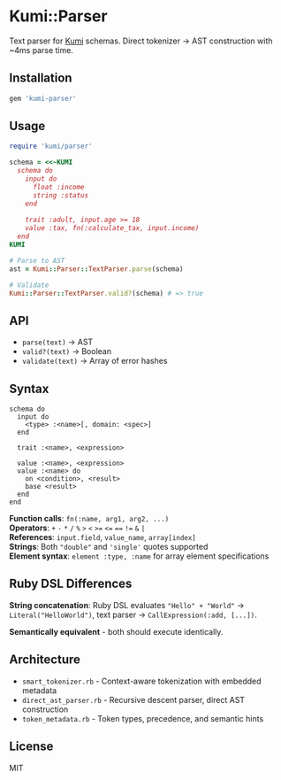 # Kumi::Parser

Text parser for [Kumi](https://github.com/amuta/kumi) schemas. Direct tokenizer → AST construction with ~4ms parse time.

## Installation

```ruby
gem 'kumi-parser'
```

## Usage

```ruby
require 'kumi/parser'

schema = <<~KUMI
  schema do
    input do
      float :income
      string :status
    end
    
    trait :adult, input.age >= 18
    value :tax, fn(:calculate_tax, input.income)
  end
KUMI

# Parse to AST
ast = Kumi::Parser::TextParser.parse(schema)

# Validate
Kumi::Parser::TextParser.valid?(schema) # => true
```

## API

- `parse(text)` → AST
- `valid?(text)` → Boolean  
- `validate(text)` → Array of error hashes

## Syntax

```
schema do
  input do
    <type> :<name>[, domain: <spec>]
  end
  
  trait :<name>, <expression>
  
  value :<name>, <expression>
  value :<name> do
    on <condition>, <result>
    base <result>
  end
end
```

**Function calls**: `fn(:name, arg1, arg2, ...)`  
**Operators**: `+` `-` `*` `/` `%` `>` `<` `>=` `<=` `==` `!=` `&` `|`  
**References**: `input.field`, `value_name`, `array[index]`  
**Strings**: Both `"double"` and `'single'` quotes supported  
**Element syntax**: `element :type, :name` for array element specifications

## Ruby DSL Differences

**String concatenation**: Ruby DSL evaluates `"Hello" + "World"` → `Literal("HelloWorld")`, text parser → `CallExpression(:add, [...])`.

**Semantically equivalent** - both should execute identically.

## Architecture

- `smart_tokenizer.rb` - Context-aware tokenization with embedded metadata
- `direct_ast_parser.rb` - Recursive descent parser, direct AST construction
- `token_metadata.rb` - Token types, precedence, and semantic hints

## License

MIT